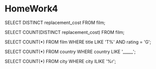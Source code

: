 # HomeWork4



SELECT DISTINCT replacement_cost FROM film;

SELECT COUNT(DISTINCT replacement_cost) FROM film;

SELECT COUNT(*) FROM film WHERE title LIKE 'T%' AND rating = 'G';

SELECT COUNT(*) FROM country WHERE country LIKE '_____';

SELECT COUNT(*) FROM city WHERE city ILIKE '%r';
